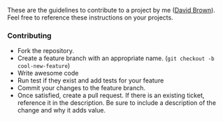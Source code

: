 These are the guidelines to contribute to a project by me ([David Brown](http://davidcbrown.io)). Feel free to reference these instructions on your projects.

### Contributing

* Fork the repository.
* Create a feature branch with an appropriate name. (`git checkout -b cool-new-feature`)
* Write awesome code
* Run test if they exist and add tests for your feature
* Commit your changes to the feature branch.
* Once satisfied, create a pull request. If there is an existing ticket, reference it in the description. Be sure to include a description of the change and why it adds value.
